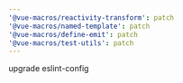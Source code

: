 ```yaml
---
'@vue-macros/reactivity-transform': patch
'@vue-macros/named-template': patch
'@vue-macros/define-emit': patch
'@vue-macros/test-utils': patch
---
```


upgrade eslint-config
